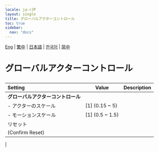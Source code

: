 ```yaml
---
locale: ja-rJP
layout: single
title: グローバルアクターコントロール
toc: true
sidebar:
  nav: "docs"
---
```

[Eng](/dancexr/menu/2025.4/actors/global_actor_control) | [繁中](/tw/dancexr/menu/2025.4/actors/global_actor_control) | [日本語](/jp/dancexr/menu/2025.4/actors/global_actor_control) | [한국어](/kr/dancexr/menu/2025.4/actors/global_actor_control) | [简中](/zh/dancexr/menu/2025.4/actors/global_actor_control)

# グローバルアクターコントロール

## 

| Setting | Value | Description |
| :--- | --- | :--- |
|**グローバルアクターコントロール** | | 
|- アクターのスケール| [1] (0.15 ~ 5) | 
|- モーションスケール| [1] (0.5 ~ 1.5) | 
| リセット || 
| (Confirm Reset) || 
|
